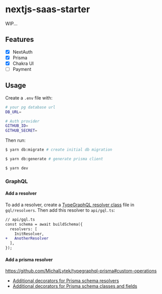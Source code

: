 # nextjs-saas-starter

WIP...

## Features

- [x] NextAuth
- [x] Prisma
- [x] Chakra UI
- [ ] Payment

## Usage

Create a `.env` file with:

```bash
# your pg database url
DB_URL=

# Auth provider
GITHUB_ID=
GITHUB_SECRET=
```

Then run:

```bash
$ yarn db:migrate # create initial db migration

$ yarn db:generate # generate prisma client

$ yarn dev
```

### GraphQL

#### Add a resolver

To add a resolver, create a [TypeGraphQL resolver class](https://typegraphql.com/docs/resolvers.html) file in `gql/resolvers`. Then add this resolver to  `api/gql.ts`:

```diff
// api/gql.ts
const schema = await buildSchema({
  resolvers: [
    InitResolver,
+   AnotherResolver
  ],
});
```

#### Add a prisma resolver

https://github.com/MichalLytek/typegraphql-prisma#custom-operations

- [Additional decorators for Prisma schema resolvers](https://github.com/MichalLytek/typegraphql-prisma#additional-decorators-for-prisma-schema-resolvers)
- [Additional decorators for Prisma schema classes and fields](https://github.com/MichalLytek/typegraphql-prisma#additional-decorators-for-prisma-schema-classes-and-fields)